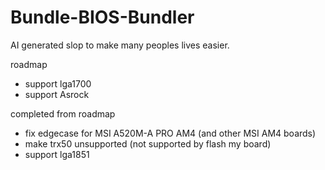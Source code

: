 # Bundle-BIOS-Bundler
AI generated slop to make many peoples lives easier.

roadmap
- support lga1700
- support Asrock

completed from roadmap
- fix edgecase for MSI A520M-A PRO AM4 (and other MSI AM4 boards)
- make trx50 unsupported (not supported by flash my board)
- support lga1851
